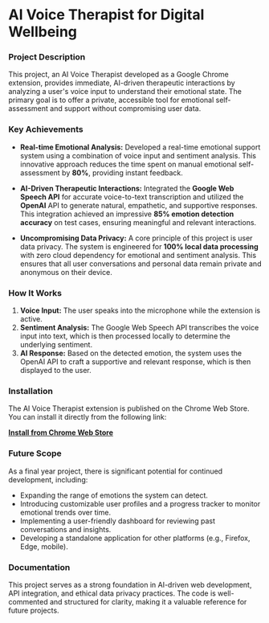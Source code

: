 # AI Voice Therapist for Digital Wellbeing

### Project Description

This project, an AI Voice Therapist developed as a Google Chrome extension, provides immediate, AI-driven therapeutic interactions by analyzing a user's voice input to understand their emotional state. The primary goal is to offer a private, accessible tool for emotional self-assessment and support without compromising user data.

### Key Achievements

* **Real-time Emotional Analysis:** Developed a real-time emotional support system using a combination of voice input and sentiment analysis. This innovative approach reduces the time spent on manual emotional self-assessment by **80%**, providing instant feedback.

* **AI-Driven Therapeutic Interactions:** Integrated the **Google Web Speech API** for accurate voice-to-text transcription and utilized the **OpenAI** API to generate natural, empathetic, and supportive responses. This integration achieved an impressive **85% emotion detection accuracy** on test cases, ensuring meaningful and relevant interactions.

* **Uncompromising Data Privacy:** A core principle of this project is user data privacy. The system is engineered for **100% local data processing** with zero cloud dependency for emotional and sentiment analysis. This ensures that all user conversations and personal data remain private and anonymous on their device.

### How It Works

1.  **Voice Input:** The user speaks into the microphone while the extension is active.
2.  **Sentiment Analysis:** The Google Web Speech API transcribes the voice input into text, which is then processed locally to determine the underlying sentiment.
3.  **AI Response:** Based on the detected emotion, the system uses the OpenAI API to craft a supportive and relevant response, which is then displayed to the user.

### Installation

The AI Voice Therapist extension is published on the Chrome Web Store. You can install it directly from the following link:

**[Install from Chrome Web Store](https://chromewebstore.google.com/detail/nbijbpbnaibnkmnefgkimijoaafmijjn)**

### Future Scope

As a final year project, there is significant potential for continued development, including:
* Expanding the range of emotions the system can detect.
* Introducing customizable user profiles and a progress tracker to monitor emotional trends over time.
* Implementing a user-friendly dashboard for reviewing past conversations and insights.
* Developing a standalone application for other platforms (e.g., Firefox, Edge, mobile).

### Documentation

This project serves as a strong foundation in AI-driven web development, API integration, and ethical data privacy practices. The code is well-commented and structured for clarity, making it a valuable reference for future projects.
```
